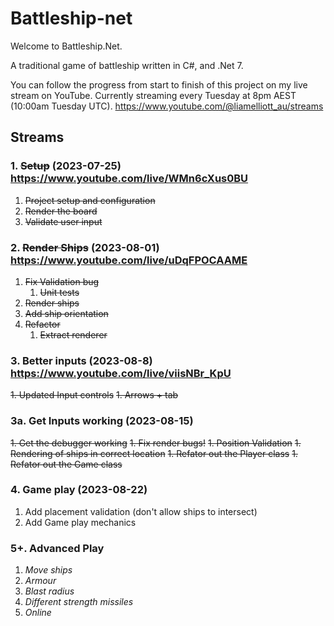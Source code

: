 # Battleship-net

Welcome to Battleship.Net. 

A traditional game of battleship written in C#, and .Net 7.

You can follow the progress from start to finish of this project on my live stream on YouTube. Currently streaming every Tuesday at 8pm AEST (10:00am Tuesday UTC). https://www.youtube.com/@liamelliott_au/streams

## Streams

### 1. ~~Setup~~ (2023-07-25) https://www.youtube.com/live/WMn6cXus0BU

1. ~~Project setup and configuration~~
1. ~~Render the board~~
1. ~~Validate user input~~

### 2. ~~Render Ships~~ (2023-08-01) https://www.youtube.com/live/uDqFPOCAAME

1. ~~Fix Validation bug~~
    1. ~~Unit tests~~
1. ~~Render ships~~
1. ~~Add ship orientation~~
1. ~~Refactor~~ 
    1. ~~Extract renderer~~

### 3. Better inputs (2023-08-8) https://www.youtube.com/live/viisNBr_KpU

~~1. Updated Input controls~~
    ~~1. Arrows + tab~~

### 3a. Get Inputs working (2023-08-15)

~~1. Get the debugger working~~
~~1. Fix render bugs!~~
~~1. Position Validation~~
~~1. Rendering of ships in correct location~~
~~1. Refator out the Player class~~
~~1. Refator out the Game class~~

### 4. Game play (2023-08-22)

1. Add placement validation (don't allow ships to intersect)
1. Add Game play mechanics

### 5+. Advanced Play

1. _Move ships_
1. _Armour_
1. _Blast radius_
1. _Different strength missiles_
1. _Online_
